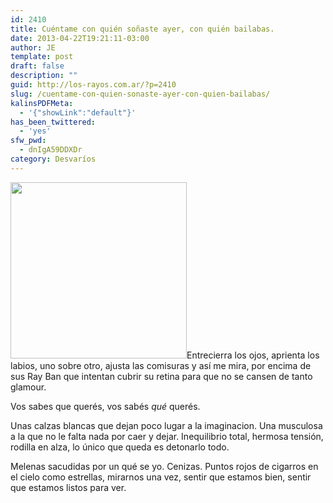 ```yaml
---
id: 2410
title: Cuéntame con quién soñaste ayer, con quién bailabas.
date: 2013-04-22T19:21:11-03:00
author: JE
template: post
draft: false
description: ""
guid: http://los-rayos.com.ar/?p=2410
slug: /cuentame-con-quien-sonaste-ayer-con-quien-bailabas/
kalinsPDFMeta:
  - '{"showLink":"default"}'
has_been_twittered:
  - 'yes'
sfw_pwd:
  - dnIgA59DDXDr
category: Desvaríos
---
```

<img class="alignleft" alt="" src="https://images.coveralia.com/audio/e/Emmanuel_Horvilleur-Rocanrolero-Frontal.jpg" width="282" height="282" />Entrecierra los ojos, aprienta los labios, uno sobre otro, ajusta las comisuras y así me mira, por encima de sus Ray Ban que intentan cubrir su retina para que no se cansen de tanto glamour.

Vos sabes que querés, vos sabés _qué_ querés.

Unas calzas blancas que dejan poco lugar a la imaginacion. Una musculosa a la que no le falta nada por caer y dejar. Inequilibrio total, hermosa tensión, rodilla en alza, lo único que queda es detonarlo todo.

Melenas sacudidas por un qué se yo. Cenizas. Puntos rojos de cigarros en el cielo como estrellas, mirarnos una vez, sentir que estamos bien, sentir que estamos listos para ver.